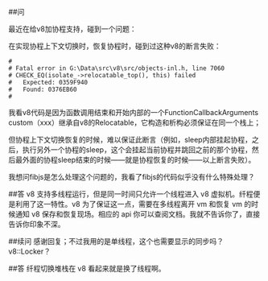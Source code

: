 ##问

最近在给v8加协程支持，碰到一个问题：  

在实现协程上下文切换时，恢复协程时，碰到过这种v8的断言失败：

```
#
# Fatal error in G:\Data\src\v8\src/objects-inl.h, line 7060
# CHECK_EQ(isolate_->relocatable_top(), this) failed
#   Expected: 0359F940
#   Found: 0376EB60
#
```     

我看v8代码是因为函数调用结束和开始内部的一个FunctionCallbackArguments custom（xxx）继承自v8的Relocatable，它构造和析构必须保证在同一个栈上；

但协程上下文切换恢复的时候，难以保证此断言（例如，sleep内部挂起协程，之后，执行另外一个协程的sleep，这个会挂起当前协程并跳回之前的那个协程，然后最外面的协程sleep结束的时候——就是协程恢复的时候——以上断言失败）。

我想问fibjs是怎么处理这个问题的，我看了fibjs的代码似乎没有什么特殊处理？   

##答 
v8 支持多线程运行，但是同一时间只允许一个线程进入 v8 虚拟机。纤程便是利用了这一特性。v8 为了保证这一点，需要在多线程离开 vm 和恢复 vm 的时候通知  v8 保存和恢复现场。相应的 api 你可以查阅文档。我就不告诉你了，直接告诉你印象不深。


##续问
感谢回复；不过我用的是单线程，这个也需要显示的同步吗？v8::Locker？   

##答
纤程切换堆栈在 v8 看起来就是换了线程啊。